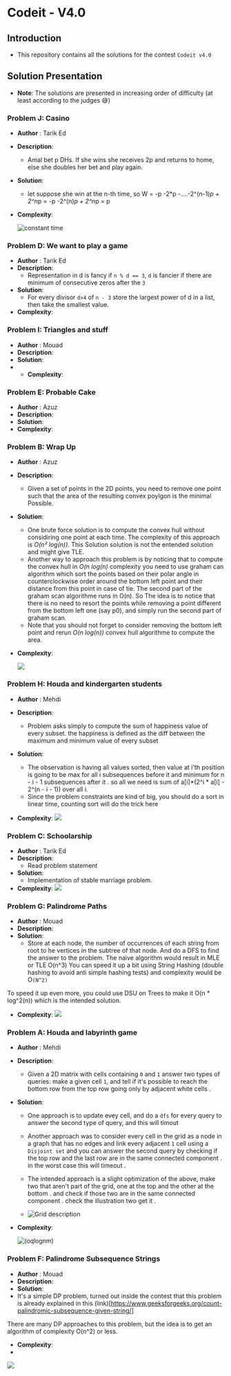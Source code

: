 # Codeit - V4.0

## Introduction

- This repository contains all the solutions for the contest `Codeit v4.0`

## Solution Presentation

- **Note**: The solutions are presented in increasing order of difficulty (at least according to the judges 😅)

### Problem J:  Casino

- **Author** : Tarik Ed
- **Description**:
  - Amal bet p DHs. If she wins she receives 2p and returns to home, else she doubles her bet and play again.
- **Solution**:
  - let suppose she win at the n-th time, so W = -p -2*p -....-2^(n-1)*p + 2^n*p = -p -2^(n)*p + 2^n*p = p
- **Complexity**:

  ![constant time](etc/o1.png)

### Problem D: We want to play a game
- **Author** : Tarik Ed
- **Description**:
  - Representation in d is fancy if `n % d == 3`, `d` is fancier if there are minimum of consecutive zeros after the `3`
- **Solution**:
  - For every divisor `d>4` of `n - 3` store the largest power of d in a list, then take the smallest value.
- **Complexity**:

### Problem I: Triangles and stuff
- **Author** : Mouad
- **Description**:
- **Solution**:
- - **Complexity**:

### Problem E: Probable Cake

- **Author** : Azuz
- **Description**:
- **Solution**:
- **Complexity**:

### Problem B: Wrap Up
- **Author** : Azuz
- **Description**:
  - Given a set of points in the 2D points, you need to remove one point such that the area of the resulting convex poylgon is the minimal Possible.
- **Solution**:
  - One brute force solution is to compute the convex hull without considiring one point at each time. The complexity of this approach is _O(n² log(n))_. This Solution solution is not the entended solution and might give TLE.
  - Another way to approach this problem is by noticing that to compute the convex hull in _O(n log(n)_ complexity you need to use graham can algorithm which sort the points based on their polar angle in counterclockwise order around the bottom left point and their distance from this point in case of tie. The second part of the graham scan algorithme runs in O(n). So The idea is to notice that there is no need to resort the points while removing a point different from the bottom left one (say p0), and simply run the second part of graham scan.
  - Note that you should not forget to consider removing the bottom left point and rerun _O(n log(n))_ convex hull algorithme to compute the area.
- **Complexity**:

  ![](etc/on2.png)

### Problem H: Houda and kindergarten students
- **Author** : Mehdi
- **Description**:
  - Problem asks simply to compute the sum of happiness value of every subset. the happiness is defined as the diff between the maximum and minimum value of every subset

- **Solution**:
  - The observation is having all values sorted, then value at i'th position is going to be max for all i subsequences before it and minimum for n - i - 1 subsequences after it . so all we need is sum of a[i]*(2^i * a[i] - 2^(n - i - 1)) over all i.
  - Since the problem constraints are kind of big, you should do a sort in linear time, counting sort will do the trick here

- **Complexity**:
  ![](etc/on.png)

### Problem C: Schoolarship

- **Author** : Tarik Ed
- **Description**:
    - Read problem statement
- **Solution**:
    - Implementation of stable marriage problem.
- **Complexity**:
  ![](etc/on2.png)

### Problem G: Palindrome Paths

- **Author** : Mouad
- **Description**:
- **Solution**:
    - Store at each node, the number of occurrences of each string from root to he vertices in the subtree of that node.
And do a DFS to find the answer to the problem. The naive algorithm would result in MLE or TLE O(n^3)
You can speed it up a bit using String Hashing (double hashing to avoid anti simple hashing tests) and complexity would be O`(N^2)`

To speed it up even more, you could use DSU on Trees to make it O(n * log^2(n)) which is the intended solution.

- **Complexity**:
  ![](etc/onlogn.png)

### Problem A: Houda and labyrinth game

- **Author** : Mehdi
- **Description**:
  - Given a 2D matrix with cells containing `0` and `1` answer two types of queries: make a given cell `1`, and tell if
    it's possible to reach the bottom row from the top row going only by adjacent white cells .

- **Solution**:
  - One approach is to update evey cell, and do a `dfs` for every query to answer the second type of query, and this will timout
  - Another approach was to consider every cell in the grid as a node in a graph that has no edges and link every adjacent
    `1` cell using a `Disjoint set` and you can answer the second query by checking if the top row and the last row are in the
    same connected component . in the worst case this will timeout .
  - The intended approach is a slight optimization of the above, make two that aren't part of the grid, one at the top and the other at the bottom . and check if those two are in the same connected component . check the illustration two get it .


  - ![Grid description](etc/grid.png)

- **Complexity**:

    ![(oqlognm)](etc/oqlognm.png)

### Problem F: Palindrome Subsequence Strings

- **Author** : Mouad
- **Description**:
- **Solution**:
- It's a simple DP problem, turned out inside the contest that this problem is already explained in this (link)[https://www.geeksforgeeks.org/count-palindromic-subsequence-given-string/]

There are many DP approaches to this problem, but the idea is to get an algorithm of complexity O(n^2) or less.

- **Complexity**:
-
![](etc/on2.png)



